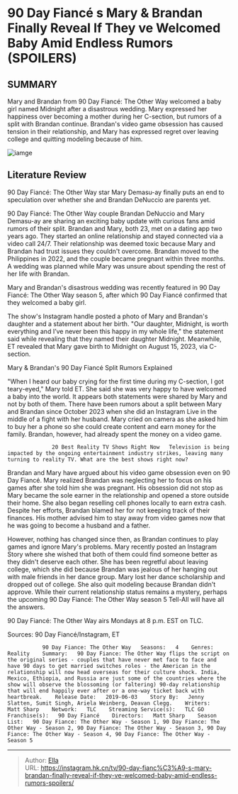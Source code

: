 # 90 Day Fiancé s Mary &amp; Brandan Finally Reveal If They ve Welcomed Baby Amid Endless Rumors (SPOILERS)


## SUMMARY 



  Mary and Brandan from 90 Day Fiancé: The Other Way welcomed a baby girl named Midnight after a disastrous wedding.   Mary expressed her happiness over becoming a mother during her C-section, but rumors of a split with Brandan continue.   Brandan&#39;s video game obsession has caused tension in their relationship, and Mary has expressed regret over leaving college and quitting modeling because of him.  

![iamge](https://static1.srcdn.com/wordpress/wp-content/uploads/2023/12/90-day-fianc-s-mary-brandan-finally-reveal-if-they-ve-welcomed-baby-amid-endless-rumors-spoilers.jpg)

## Literature Review
90 Day Fiancé: The Other Way star Mary Demasu-ay finally puts an end to speculation over whether she and Brandan DeNuccio are parents yet.




90 Day Fiancé: The Other Way couple Brandan DeNuccio and Mary Demasu-ay are sharing an exciting baby update with curious fans amid rumors of their split. Brandan and Mary, both 23, met on a dating app two years ago. They started an online relationship and stayed connected via a video call 24/7. Their relationship was deemed toxic because Mary and Brandan had trust issues they couldn&#39;t overcome. Brandan moved to the Philippines in 2022, and the couple became pregnant within three months. A wedding was planned while Mary was unsure about spending the rest of her life with Brandan.




Mary and Brandan&#39;s disastrous wedding was recently featured in 90 Day Fiancé: The Other Way season 5, after which 90 Day Fiancé confirmed that they welcomed a baby girl.


 

The show&#39;s Instagram handle posted a photo of Mary and Brandan&#39;s daughter and a statement about her birth. &#34;Our daughter, Midnight, is worth everything and I’ve never been this happy in my whole life,&#34; the statement said while revealing that they named their daughter Midnight. Meanwhile, ET revealed that Mary gave birth to Midnight on August 15, 2023, via C-section.


 Mary &amp; Brandan&#39;s 90 Day Fiancé Split Rumors Explained 
          




&#34;When I heard our baby crying for the first time during my C-section, I got teary-eyed,&#34; Mary told ET. She said she was very happy to have welcomed a baby into the world. It appears both statements were shared by Mary and not by both of them. There have been rumors about a split between Mary and Brandan since October 2023 when she did an Instagram Live in the middle of a fight with her husband. Mary cried on camera as she asked him to buy her a phone so she could create content and earn money for the family. Brandan, however, had already spent the money on a video game.

                  20 Best Reality TV Shows Right Now   Television is being impacted by the ongoing entertainment industry strikes, leaving many turning to reality TV. What are the best shows right now?    

Brandan and Mary have argued about his video game obsession even on 90 Day Fiancé. Mary realized Brandan was neglecting her to focus on his games after she told him she was pregnant. His obsession did not stop as Mary became the sole earner in the relationship and opened a store outside their home. She also began reselling cell phones locally to earn extra cash. Despite her efforts, Brandan blamed her for not keeping track of their finances. His mother advised him to stay away from video games now that he was going to become a husband and a father.




However, nothing has changed since then, as Brandan continues to play games and ignore Mary&#39;s problems. Mary recently posted an Instagram Story where she wished that both of them could find someone better as they didn&#39;t deserve each other. She has been regretful about leaving college, which she did because Brandan was jealous of her hanging out with male friends in her dance group. Mary lost her dance scholarship and dropped out of college. She also quit modeling because Brandan didn&#39;t approve. While their current relationship status remains a mystery, perhaps the upcoming 90 Day Fiancé: The Other Way season 5 Tell-All will have all the answers.



90 Day Fiancé: The Other Way airs Mondays at 8 p.m. EST on TLC.




Sources: 90 Day Fiancé/Instagram, ET

               90 Day Fiance: The Other Way   Seasons:   4    Genres:   Reality    Summary:   90 Day Fiance: The Other Way flips the script on the original series - couples that have never met face to face and have 90 days to get married switches roles - the American in the relationship will now head overseas for their culture shock. India, Mexico, Ethiopia, and Russia are just some of the countries where the show will observe the blossoming (or faltering) 90-day relationship that will end happily ever after or a one-way ticket back with heartbreak.    Release Date:   2019-06-03    Story By:   Jenny Slatten, Sumit Singh, Ariela Weinberg, Deavan Clegg.    Writers:   Matt Sharp    Network:   TLC    Streaming Service(s):   TLC GO    Franchise(s):   90 Day Fiancé    Directors:   Matt Sharp    Season List:   90 Day Fiance: The Other Way - Season 1, 90 Day Fiance: The Other Way - Season 2, 90 Day Fiance: The Other Way - Season 3, 90 Day Fiance: The Other Way - Season 4, 90 Day Fiance: The Other Way - Season 5      

---

> Author: [Ella](https://instagram.hk.cn/)  
> URL: https://instagram.hk.cn/tv/90-day-fianc%C3%A9-s-mary-brandan-finally-reveal-if-they-ve-welcomed-baby-amid-endless-rumors-spoilers/  


